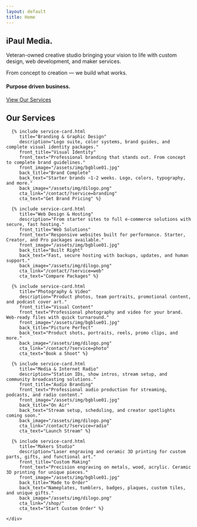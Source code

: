 ```yaml
---
layout: default
title: Home
---
```

<!-- markdownlint-disable -->
<!-- Hero Section -->
<section id="hero" class="hero-section">
  <div class="hero-container">
    <div class="hero-content">
      <div class="text-center text-white hero-text">
        <h1 class="hero-title">
          iPaul Media.
        </h1>
        <p class="hero-description">
          Veteran-owned creative studio bringing your vision to life with custom design,
          web development, and maker services.
        </p>
        <p class="hero-tagline">
          From concept to creation — we build what works.
        </p>
        <h4 class="hero-subtitle">Purpose driven business.</h4>
        <a class="btn btn-outline-light btn-lg hero-cta" href="#services" role="button">
          View Our Services
        </a>
      </div>
    </div>
  </div>
</section>

<!-- Services Section -->
<section id="services" class="services-section mask-custom-2">
  <div class="container">
    <div class="text-center mb-5">
      <h1 class="services-title">Our Services</h1>
    </div>
    <div class="grid-container">

      {% include service-card.html 
         title="Branding & Graphic Design"
         description="Logo suite, color systems, brand guides, and complete visual identity packages."
         front_title="Visual Identity"
         front_text="Professional branding that stands out. From concept to complete brand guidelines."
         front_image="/assets/img/bgblue01.jpg"
         back_title="Brand Complete"
         back_text="Starter brands ~1-2 weeks. Logo, colors, typography, and more."
         back_image="/assets/img/dilogo.png"
         cta_link="/contact/?service=branding"
         cta_text="Get Brand Pricing" %}

      {% include service-card.html 
         title="Web Design & Hosting"
         description="From starter sites to full e-commerce solutions with secure, fast hosting."
         front_title="Web Solutions"
         front_text="Responsive websites built for performance. Starter, Creator, and Pro packages available."
         front_image="/assets/img/bgblue01.jpg"
         back_title="Built Right"
         back_text="Fast, secure hosting with backups, updates, and human support."
         back_image="/assets/img/dilogo.png"
         cta_link="/contact/?service=web"
         cta_text="Compare Packages" %}

      {% include service-card.html 
         title="Photography & Video"
         description="Product photos, team portraits, promotional content, and podcast cover art."
         front_title="Visual Content"
         front_text="Professional photography and video for your brand. Web-ready files with quick turnaround."
         front_image="/assets/img/bgblue01.jpg"
         back_title="Picture Perfect"
         back_text="Product shots, portraits, reels, promo clips, and more."
         back_image="/assets/img/dilogo.png"
         cta_link="/contact/?service=photo"
         cta_text="Book a Shoot" %}

      {% include service-card.html 
         title="Media & Internet Radio"
         description="Station IDs, show intros, stream setup, and community broadcasting solutions."
         front_title="Audio Branding"
         front_text="Professional audio production for streaming, podcasts, and radio content."
         front_image="/assets/img/bgblue01.jpg"
         back_title="On Air"
         back_text="Stream setup, scheduling, and creator spotlights coming soon."
         back_image="/assets/img/dilogo.png"
         cta_link="/contact/?service=radio"
         cta_text="Launch Stream" %}

      {% include service-card.html 
         title="Makers Studio"
         description="Laser engraving and ceramic 3D printing for custom parts, gifts, and functional art."
         front_title="Custom Making"
         front_text="Precision engraving on metals, wood, acrylic. Ceramic 3D printing for unique pieces."
         front_image="/assets/img/bgblue01.jpg"
         back_title="Made to Order"
         back_text="Nameplates, tumblers, badges, plaques, custom tiles, and unique gifts."
         back_image="/assets/img/dilogo.png"
         cta_link="/shop/"
         cta_text="Start Custom Order" %}

    </div>
</section>
